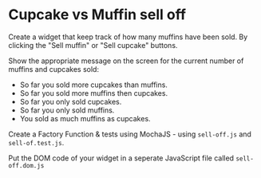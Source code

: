 # Cupcake vs Muffin sell off

Create a widget that keep track of how many muffins have been sold. By clicking the "Sell muffin" or "Sell cupcake" buttons.

Show the appropriate message on the screen for the current number of muffins and cupcakes sold:

* So far you sold more cupcakes than muffins.
* So far you sold more muffins then cupcakes.
* So far you only sold cupcakes.
* So far you only sold muffins.
* You sold as much muffins as cupcakes.

Create a Factory Function & tests using MochaJS - using `sell-off.js` and `sell-of.test.js`.

Put the DOM code of your widget in a seperate JavaScript file called `sell-off.dom.js`



